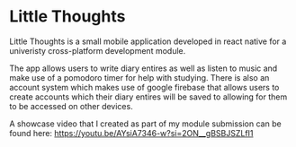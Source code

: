 # Little Thoughts

Little Thoughts is a small mobile application developed in react native for a univeristy cross-platform development module.

The app allows users to write diary entires as well as listen to music and make use of a pomodoro timer for help with studying.
There is also an account system which makes use of google firebase that allows users to create accounts which their diary entires will be saved to allowing for them to be accessed on other devices.

A showcase video that I created as part of my module submission can be found here: https://youtu.be/AYsiA7346-w?si=2ON__gBSBJSZLfI1

